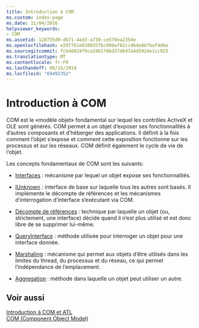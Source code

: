 ```yaml
---
title: Introduction à COM
ms.custom: index-page
ms.date: 11/04/2016
helpviewer_keywords:
- COM
ms.assetid: 120735d9-db71-4ad3-a730-ce576ea2354e
ms.openlocfilehash: e29f761e0380357bc999af82cc4bde8bfbaf4d6e
ms.sourcegitcommit: fcb48824f9ca24b1f8bd37d647a4d592de1cc925
ms.translationtype: MT
ms.contentlocale: fr-FR
ms.lasthandoff: 08/15/2019
ms.locfileid: "69492352"
---
```

# <a name="introduction-to-com"></a>Introduction à COM

COM est le «modèle objet» fondamental sur lequel les contrôles ActiveX et OLE sont générés. COM permet à un objet d’exposer ses fonctionnalités à d’autres composants et d’héberger des applications. Il définit à la fois comment l’objet s’expose et comment cette exposition fonctionne sur les processus et sur les réseaux. COM définit également le cycle de vie de l’objet.

Les concepts fondamentaux de COM sont les suivants:

- [Interfaces](../atl/interfaces-atl.md) : mécanisme par lequel un objet expose ses fonctionnalités.

- [IUnknown](../atl/iunknown.md) : interface de base sur laquelle tous les autres sont basés. Il implémente le décompte de références et les mécanismes d’interrogation d’interface s’exécutant via COM.

- [Décompte de références](../atl/reference-counting.md) : technique par laquelle un objet (ou, strictement, une interface) décide quand il n’est plus utilisé et est donc libre de se supprimer lui-même.

- [QueryInterface](../atl/queryinterface.md) : méthode utilisée pour interroger un objet pour une interface donnée.

- [Marshaling](../atl/marshaling.md) : mécanisme qui permet aux objets d’être utilisés dans les limites du thread, du processus et du réseau, ce qui permet l’indépendance de l’emplacement.

- [Aggregation](../atl/aggregation.md) : méthode dans laquelle un objet peut utiliser un autre.

## <a name="see-also"></a>Voir aussi

[Introduction à COM et ATL](../atl/introduction-to-com-and-atl.md)<br/>
[COM (Component Object Model)](/windows/win32/com/the-component-object-model)
